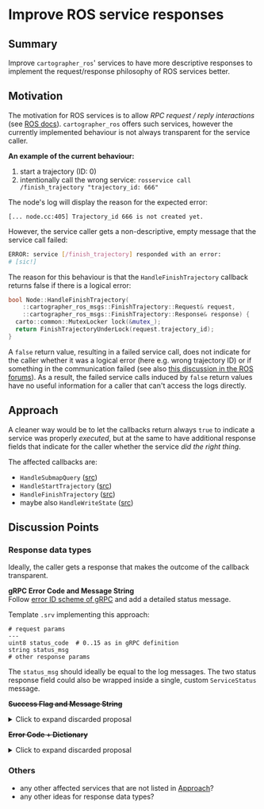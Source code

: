 # Improve ROS service responses

## Summary
[summary]: #summary

Improve `cartographer_ros`' services to have more descriptive responses to implement the request/response philosophy of ROS services better.

## Motivation
[motivation]: #motivation

The motivation for ROS services is to allow *RPC request / reply interactions* (see [ROS docs](http://wiki.ros.org/Services)).
`cartographer_ros` offers such services, however the currently implemented behaviour is not always transparent for the service caller.

**An example of the current behaviour:**
1. start a trajectory (ID: 0)
2. intentionally call the wrong service: `rosservice call /finish_trajectory "trajectory_id: 666"`

The node's log will display the reason for the expected error:
```
[... node.cc:405] Trajectory_id 666 is not created yet.
```
However, the service caller gets a non-descriptive, empty message that the service call failed:
```bash
ERROR: service [/finish_trajectory] responded with an error: 
# [sic!]
```

The reason for this behaviour is that the `HandleFinishTrajectory` callback returns false if there is a logical error:
```cpp
bool Node::HandleFinishTrajectory(
    ::cartographer_ros_msgs::FinishTrajectory::Request& request,
    ::cartographer_ros_msgs::FinishTrajectory::Response& response) {
  carto::common::MutexLocker lock(&mutex_);
  return FinishTrajectoryUnderLock(request.trajectory_id);
}
```

A `false` return value, resulting in a failed service call, does not indicate for the caller whether it was a logical error (here e.g. wrong trajectory ID) or if something in the communication failed (see also [this discussion in the ROS forums](https://answers.ros.org/question/268051/why-isnt-the-response-filled-if-my-service-returns-false/?answer=268100#post-id-268100)).
As a result, the failed service calls induced by `false` return values have no useful information for a caller that can't access the logs directly.


## Approach
[approach]: #approach

A cleaner way would be to let the callbacks return always `true` to indicate a service was properly *executed*, but at the same to have additional response fields that indicate for the caller whether the service *did the right thing*.

The affected callbacks are:
* `HandleSubmapQuery` ([src](https://github.com/googlecartographer/cartographer_ros/blob/2538ac3e45ccaf553e956bbb7e745c26008460bf/cartographer_ros/cartographer_ros/node.cc#L129))
* `HandleStartTrajectory` ([src](https://github.com/googlecartographer/cartographer_ros/blob/2538ac3e45ccaf553e956bbb7e745c26008460bf/cartographer_ros/cartographer_ros/node.cc#L427))
* `HandleFinishTrajectory` ([src](https://github.com/googlecartographer/cartographer_ros/blob/2538ac3e45ccaf553e956bbb7e745c26008460bf/cartographer_ros/cartographer_ros/node.cc#L485))
* maybe also `HandleWriteState` ([src](https://github.com/googlecartographer/cartographer_ros/blob/2538ac3e45ccaf553e956bbb7e745c26008460bf/cartographer_ros/cartographer_ros/node.cc#L492))

## Discussion Points
[discussion]: #discussion

### Response data types

Ideally, the caller gets a response that makes the outcome of the callback transparent.

**gRPC Error Code and Message String** <br>
Follow [error ID scheme of gRPC](https://developers.google.com/maps-booking/reference/grpc-api/status_codes) and add a detailed status message.

Template `.srv` implementing this approach:
```
# request params
---
uint8 status_code  # 0..15 as in gRPC definition
string status_msg
# other response params
```

The `status_msg` should ideally be equal to the log messages.
The two status response field could also be wrapped inside a single, custom `ServiceStatus` message.


~~**Success Flag and Message String**~~
<details>
<summary>Click to expand discarded proposal</summary>

* pro:
  * easy to implement
  * boolean flag clearly indicates success / failure
  * message easy to interpret for user
* contra:
  * calling code might not be able to interpret the message
</details>

~~**Error Code + Dictionary**~~ <br>
<details>
<summary>Click to expand discarded proposal</summary>

A numeric return value which can be used to look up the detailed error description in a common error dictionary.
Alternatively, [enum-like behaviour](https://answers.ros.org/question/9427/enum-in-msg/?answer=105806#post-id-105806) could be implemented in the message definition.
* pro:
  * easy to implement
  * service caller can look up errors from the dictionary without knowing the intrinsic behaviour of the callback, e.g. for logging
* contra:
  * error dictionaries of the caller and the handling node must not diverge
</details>


### Others

* any other affected services that are not listed in [Approach](#approach)?
* any other ideas for response data types?


